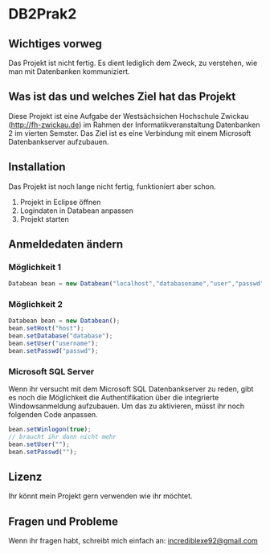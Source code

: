 # DB2Prak2
## Wichtiges vorweg
Das Projekt ist nicht fertig. Es dient lediglich dem Zweck, zu verstehen, wie man mit Datenbanken kommuniziert.

## Was ist das und welches Ziel hat das Projekt
Diese Projekt ist eine Aufgabe der Westsächsichen Hochschule Zwickau (http://fh-zwickau.de) im Rahmen der Informatikveranstaltung Datenbanken 2 im vierten Semster. 
Das Ziel ist es eine Verbindung mit einem Microsoft Datenbankserver aufzubauen.

## Installation
Das Projekt ist noch lange nicht fertig, funktioniert aber schon.
1. Projekt in Eclipse öffnen
2. Logindaten in Databean anpassen
3. Projekt starten

## Anmeldedaten ändern
### Möglichkeit 1
```javascript
Databean bean = new Databean("localhost","databasename","user","passwd",DATABASE_TYPE.MsSQL);
```

### Möglichkeit 2
```javascript
Databean bean = new Databean();
bean.setHost("host");
bean.setDatabase("database");
bean.setUser("username");
bean.setPasswd("passwd");
```

### Microsoft SQL Server
Wenn ihr versucht mit dem Microsoft SQL Datenbankserver zu reden, gibt es noch die Möglichkeit die Authentifikation über die integrierte Windowsanmeldung aufzubauen. Um das zu aktivieren, müsst ihr noch folgenden Code anpassen.
```javascript
bean.setWinlogon(true);
// braucht ihr dann nicht mehr
bean.setUser("");
bean.setPasswd("");
```

## Lizenz
Ihr könnt mein Projekt gern verwenden wie ihr möchtet.

## Fragen und Probleme
Wenn ihr fragen habt, schreibt mich einfach an:
[incrediblexe92@gmail.com](mailto:incrediblexe92@gmail.com)